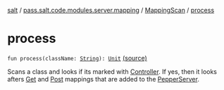 [salt](../../index.md) / [pass.salt.code.modules.server.mapping](../index.md) / [MappingScan](index.md) / [process](./process.md)

# process

`fun process(className: `[`String`](https://kotlinlang.org/api/latest/jvm/stdlib/kotlin/-string/index.html)`): `[`Unit`](https://kotlinlang.org/api/latest/jvm/stdlib/kotlin/-unit/index.html) [(source)](https://github.com/kurbaniec-tgm/salt/tree/master/code/modules/server/mapping/MappingScan.kt#L24)

Scans a class and looks if its marked with [Controller](../../pass.salt.code.annotations/-controller/index.md).
If yes, then it looks afters [Get](../../pass.salt.code.annotations/-get/index.md) and [Post](../../pass.salt.code.annotations/-post/index.md) mappings that are added to the [PepperServer](../../pass.salt.code.modules.server/-pepper-server/index.md).

